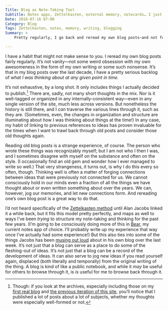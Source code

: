 ```yaml
---
Title: Blog as Note-Taking Tool
Subtitle: Notes apps, Zettelkasten, external memory, notecards… I just have this website.
Date: 2018-07-16 07:00
Category: Blog
Tags: Zettelkasten, notes, memory, writing, blogging
Summary: >
    Pretty regularly, I go back and reread my own blog posts—and not for vanity. It’s an illuminating experience, a lot like reading through old notes.

---
```


I have a habit that might not make sense to you. I reread my own blog posts fairly regularly. It’s not vanity—not some weird obsession with my own awesomeness in the form of my own writing or some such nonsense. It’s that in my blog posts over the last decade, I have a pretty serious backlog of *what I was thinking about at any given point in time.*

It’s not exhaustive, by a long shot. It only includes things I actually decided to publish.[^1] There are, sadly, not many short thoughts in the mix. Nor is it well-tagged or organized in any internally-consistent way—even in any single version of the site, much less across versions. But nonetheless the history is still there, and I *can* traverse the various lines through it, such as they are. (Sometimes, even, the changes in organization and structure are illuminating about how I was thinking about things at the time!) In any case, my habit of linking to previous references to ideas has proven invaluable for the times when I want to trawl back through old posts and consider those old thoughts again.

Reading old blog posts is a strange experience, of course. The person who wrote these things was recognizably myself; but I am not who I then I was, and I sometimes disagree with myself on the substance and often on the style. (I occasionally find an old gem and wonder how I ever managed to write so well.) That very strangeness, it turns out, is why I do this every so often, though. Thinking well is often a matter of forging connections between ideas that were previously not connected for us. We cannot consciously hold in our minds even a fraction of all the things we have thought about or even written something about over the years. We can, however, jog our memories, and let new connections form. And rereading one’s own blog post is a great way to do that.

I’d not heard specifically of the [Zettelkasten method](https://zettelkasten.de) until Alan Jacobs linked it a while back, but it fits this model pretty perfectly, and maps as well to ways I’ve been *trying* to structure my note-taking and thinking for the past few years. (I’m going to be consciously doing more of this in [Bear](http://www.bear-writer.com), my current notes app of choice. I’ll probably write up my experience that way once I’ve actually had some experience!) But this also ties into some of the things Jacobs has been [musing out loud](https://blog.ayjay.org/the-blog-garden/ "The Blog Garden") about in his own blog over the last week. It’s not just that a blog can serve as a place to do some of the fleshing-out of ideas. It’s not just that a blog can be a record of the development of ideas. It can also serve to jog new ideas if you read yourself again, displaced (both literally and temporally) from the original writing of the thing. A blog is kind of like a public notebook, and while it *may* be useful for others to browse through it, is *is* useful for me to browse back through it.

[^1]:	Though: if you look at the archives, especially including those on my [first real blog](http://blog.chriskrycho.com "Thoughts; A Flame") and [the previous iteration of this site](http://2012-2013.chriskrycho.com), you’ll notice that I published a lot of posts about a lot of subjects, whether my thoughts were especially well-formed or not.
